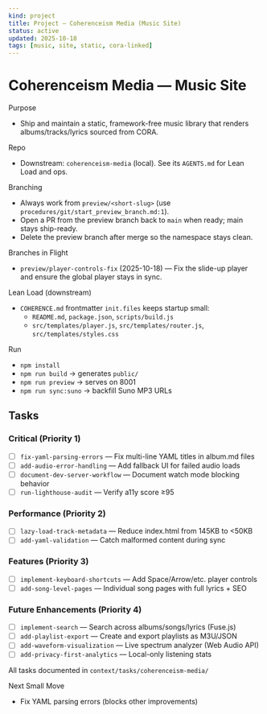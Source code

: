 ```yaml
---
kind: project
title: Project — Coherenceism Media (Music Site)
status: active
updated: 2025-10-18
tags: [music, site, static, cora-linked]
---
```


# Coherenceism Media — Music Site

Purpose
- Ship and maintain a static, framework-free music library that renders albums/tracks/lyrics sourced from CORA.

Repo
- Downstream: `coherenceism-media` (local). See its `AGENTS.md` for Lean Load and ops.

Branching
- Always work from `preview/<short-slug>` (use `procedures/git/start_preview_branch.md:1`).
- Open a PR from the preview branch back to `main` when ready; main stays ship-ready.
- Delete the preview branch after merge so the namespace stays clean.

Branches in Flight
- `preview/player-controls-fix` (2025-10-18) — Fix the slide-up player and ensure the global player stays in sync.

Lean Load (downstream)
- `COHERENCE.md` frontmatter `init.files` keeps startup small:
  - `README.md`, `package.json`, `scripts/build.js`
  - `src/templates/player.js`, `src/templates/router.js`, `src/templates/styles.css`

Run
- `npm install`
- `npm run build` → generates `public/`
- `npm run preview` → serves on 8001
- `npm run sync:suno` → backfill Suno MP3 URLs

## Tasks

### Critical (Priority 1)
- [ ] `fix-yaml-parsing-errors` — Fix multi-line YAML titles in album.md files
- [ ] `add-audio-error-handling` — Add fallback UI for failed audio loads
- [ ] `document-dev-server-workflow` — Document watch mode blocking behavior
- [ ] `run-lighthouse-audit` — Verify a11y score ≥95

### Performance (Priority 2)
- [ ] `lazy-load-track-metadata` — Reduce index.html from 145KB to <50KB
- [ ] `add-yaml-validation` — Catch malformed content during sync

### Features (Priority 3)
- [ ] `implement-keyboard-shortcuts` — Add Space/Arrow/etc. player controls
- [ ] `add-song-level-pages` — Individual song pages with full lyrics + SEO

### Future Enhancements (Priority 4)
- [ ] `implement-search` — Search across albums/songs/lyrics (Fuse.js)
- [ ] `add-playlist-export` — Create and export playlists as M3U/JSON
- [ ] `add-waveform-visualization` — Live spectrum analyzer (Web Audio API)
- [ ] `add-privacy-first-analytics` — Local-only listening stats

All tasks documented in `context/tasks/coherenceism-media/`

Next Small Move
- Fix YAML parsing errors (blocks other improvements)
